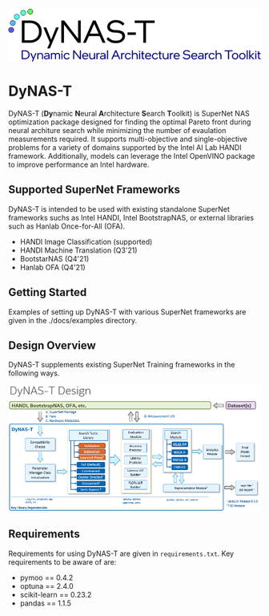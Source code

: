 ![DyNAS-T Logo](docs/images/dynast_logo.png)

# DyNAS-T

DyNAS-T (**Dy**namic **N**eural **A**rchitecture **S**earch **T**oolkit) is SuperNet NAS
optimization package designed for finding the optimal Pareto front during neural architure
search while minimizing the number of evaulation measurements required. It supports
multi-objective and single-objective problems for a variety of domains supported by the
Intel AI Lab HANDI framework. Additionally, models can leverage the Intel OpenVINO package
to improve performance an Intel hardware. 

## Supported SuperNet Frameworks

DyNAS-T is intended to be used with existing standalone SuperNet frameworks suchs as Intel
HANDI, Intel BootstrapNAS, or external libraries such as Hanlab Once-for-All (OFA). 

* HANDI Image Classification (supported)
* HANDI Machine Translation (Q3'21)
* BootstarNAS (Q4'21)
* Hanlab OFA (Q4'21)

## Getting Started

Examples of setting up DyNAS-T with various SuperNet frameworks are given in the
./docs/examples directory. 

## Design Overview

DyNAS-T supplements existing SuperNet Training frameworks in the following ways. 

![DyNAS-T Design Flow](docs/images/dynast_design.png)

## Requirements

Requirements for using DyNAS-T are given in `requirements.txt`. Key requirements to
be aware of are:  
* pymoo == 0.4.2   
* optuna == 2.4.0   
* scikit-learn == 0.23.2  
* pandas == 1.1.5  

 